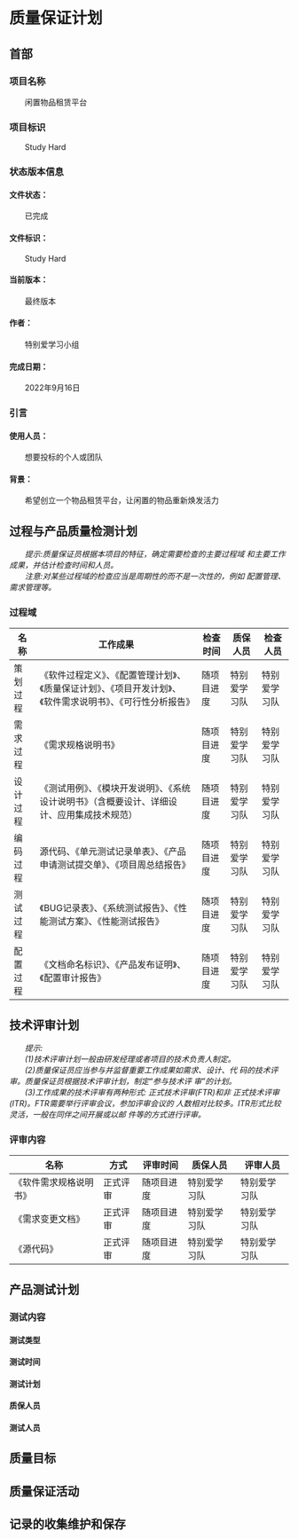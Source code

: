 # 质量保证计划

## 首部

### 项目名称
&emsp;&emsp;闲置物品租赁平台

### 项目标识
&emsp;&emsp;Study Hard

### 状态版本信息

#### 文件状态：
&emsp;&emsp;已完成

#### 文件标识：
&emsp;&emsp;Study Hard

#### 当前版本：
&emsp;&emsp;最终版本

#### 作者：
&emsp;&emsp;特别爱学习小组

#### 完成日期：
&emsp;&emsp;2022年9月16日

### 引言

#### 使用人员：
&emsp;&emsp;想要投标的个人或团队

#### 背景：
&emsp;&emsp;希望创立一个物品租赁平台，让闲置的物品重新焕发活力

## 过程与产品质量检测计划
_&emsp;&emsp;提示:质量保证员根据本项目的特征，确定需要检查的主要过程域
和主要工作成果，并估计检查时间和人员。 <br>&emsp;&emsp;注意:对某些过程域的检查应当是周期性的而不是一次性的，例如
配置管理、需求管理等。_
### 过程域

| 名称   | 工作成果                                                    | 检查时间  | 质保人员   | 检查人员   |
|------|---------------------------------------------------------|-------|--------|--------|
| 策划过程 | 《软件过程定义》、《配置管理计划》、《质量保证计划》、《项目开发计划》、《软件需求说明书》、《可行性分析报告》 | 随项目进度 | 特别爱学习队 | 特别爱学习队 |
| 需求过程 | 《需求规格说明书》                                               | 随项目进度 | 特别爱学习队 | 特别爱学习队 |
| 设计过程 | 《测试用例》、《模块开发说明》、《系统设计说明书》（含概要设计、详细设计、应用集成技术规范）          | 随项目进度 | 特别爱学习队 | 特别爱学习队 |
| 编码过程 | 源代码、《单元测试记录单表》、《产品申请测试提交单》、《项目周总结报告》                    | 随项目进度 | 特别爱学习队 | 特别爱学习队 |
| 测试过程 | 《BUG记录表》、《系统测试报告》、《性能测试方案》、《性能测试报告》                     | 随项目进度 | 特别爱学习队 | 特别爱学习队 |
| 配置过程 | 《文档命名标识》、《产品发布证明》、《配置审计报告》                              | 随项目进度 | 特别爱学习队 | 特别爱学习队 |

## 技术评审计划
_&emsp;&emsp;提示:<br>
&emsp;&emsp;(1)技术评审计划一般由研发经理或者项目的技术负责人制定。<br>
&emsp;&emsp;(2)质量保证员应当参与并监督重要工作成果如需求、设计、代
码的技术评审。质量保证员根据技术评审计划，制定“参与技术评
审”的计划。<br>
&emsp;&emsp;(3)工作成果的技术评审有两种形式: 正式技术评审(FTR)和非
正式技术评审(ITR)。FTR需要举行评审会议，参加评审会议的
人数相对比较多。ITR形式比较灵活，一般在同伴之间开展或以邮
件等的方式进行评审。_
### 评审内容

| 名称          | 方式   | 评审时间  | 质保人员   | 评审人员   |
|-------------|------|-------|--------|--------|
| 《软件需求规格说明书》 | 正式评审 | 随项目进度 | 特别爱学习队 | 特别爱学习队 |
| 《需求变更文档》    | 正式评审 | 随项目进度 | 特别爱学习队 | 特别爱学习队 |
| 《源代码》       | 正式评审 | 随项目进度 | 特别爱学习队 | 特别爱学习队 |

## 产品测试计划

### 测试内容

#### 测试类型

#### 测试时间

#### 测试计划

#### 质保人员

#### 测试人员

## 质量目标

## 质量保证活动

## 记录的收集维护和保存 
